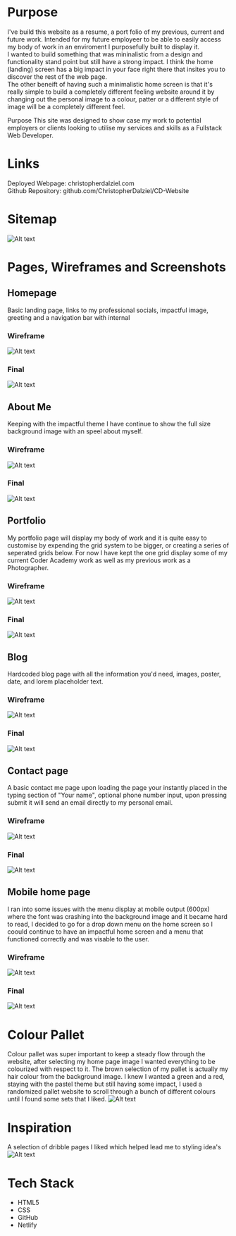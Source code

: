 # Purpose
I've build this website as a resume, a port folio of my previous, current and future work. Intended for my future employeer to be able to easily access my body of work in an enviroment I purposefully built to display it. <br>
I wanted to build something that was mininalistic from a design and functionality stand point but still have a strong impact. I think the home (landing) screen has a big impact in your face right there that insites you to discover the rest of the web page. <br>
The other beneift of having such a minimalistic home screen is that it's really simple to build a completely different feeling website around it by changing out the personal image to a colour, patter or a different style of image will be a completely different feel. 

Purpose
This site was designed to show case my work to potential employers or clients looking to utilise my services and skills as a Fullstack Web Developer.

# Links
Deployed Webpage: christopherdalziel.com
<br>
Github Repository: github.com/ChristopherDalziel/CD-Website

# Sitemap 
![Alt text](/Docs/Sitemap-ChristopherDalziel.jpg "Optional Title")

# Pages, Wireframes and Screenshots

## Homepage
Basic landing page, links to my professional socials, impactful image, greeting and a navigation bar with internal<br>
### Wireframe
![Alt text](/Docs/home-page.png "Optional Title")
### Final
![Alt text](/Docs/home.png "Optional Title")

## About Me
Keeping with the impactful theme I have continue to show the full size background image with an speel about myself.<br>
### Wireframe
![Alt text](/Docs/about-me-page.png "Optional Title")
### Final
![Alt text](/Docs/about.png "Optional Title")

## Portfolio
My portfolio page will display my body of work and it is quite easy to customise by expending the grid system to be bigger, or creating a series of seperated grids below. For now I have kept the one grid display some of my current Coder Academy work as well as my previous work as a Photographer.<br>
### Wireframe
![Alt text](/Docs/portfolio-page.png "Optional Title")
### Final
![Alt text](/Docs/portfolio.png "Optional Title")

## Blog
Hardcoded blog page with all the information you'd need, images, poster, date, and lorem placeholder text.<br>
### Wireframe
![Alt text](/Docs/blog-page.png "Optional Title")
### Final
![Alt text](/Docs/blog.png "Optional Title")

## Contact page
A basic contact me page upon loading the page your instantly placed in the typing section of "Your name", optional phone number input, upon pressing submit it will send an email directly to my personal email.<br>
### Wireframe
![Alt text](/Docs/contact-page.png "Optional Title")
### Final
![Alt text](/Docs/contact.png "Optional Title")

## Mobile home page
I ran into some issues with the menu display at mobile output (600px) where the font was crashing into the background image and it became hard to read, I decided to go for a drop down menu on the home screen so I coould continue to have an impactful home screen and a menu that functioned correctly and was visable to the user.
### Wireframe
![Alt text](/Docs/mobile-home-page.png "Optional Title")
### Final
![Alt text](/Docs/mobile-home.png "Optional Title")

# Colour Pallet
Colour pallet was super important to keep a steady flow through the website, after selecting my home page image I wanted everything to be colourized with respect to it. The brown selection of my pallet is actually my hair colour from the background image. I knew I wanted a green and a red, staying with the pastel theme but still having some impact, I used a randomized pallet website to scroll through a bunch of different colours until I found some sets that I liked.
![Alt text](/Docs/Colour_P.jpg "Optional Title")

# Inspiration
A selection of dribble pages I liked which helped lead me to styling idea's
![Alt text](/Docs/dribble-inspo.jpg "Optional Title")

# Tech Stack
- HTML5
- CSS
- GitHub
- Netlify